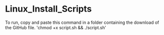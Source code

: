 # Linux_Install_Scripts

To run, copy and paste this command in a folder containing the download of the GitHub file.
'chmod +x script.sh && ./script.sh'
